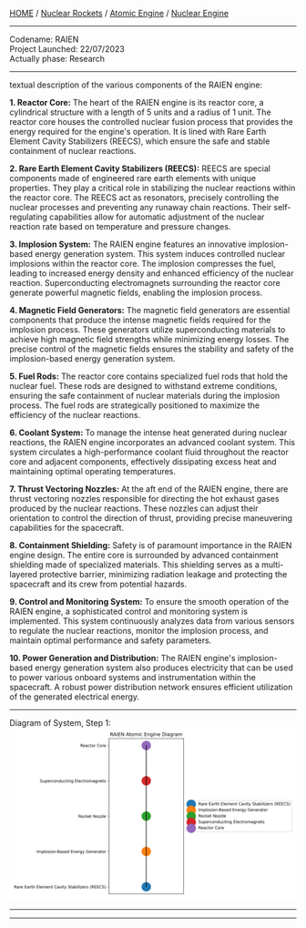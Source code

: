 [HOME](/README.md) / [Nuclear Rockets](/assets/docs/nuclear/knowledges/nuclear-rockets/readme.md) / [Atomic Engine](/assets/docs/nuclear/knowledges/nuclear-rockets/atomic-engine/readme.md) / [Nuclear Engine](/assets/docs/nuclear/knowledges/nuclear-rockets/nuclear-engine/readme.md)  

--------------------    
    
 Codename: RAIEN   
 Project Launched: 22/07/2023   
 Actually phase: Research   
     
--------------------    

textual description of the various components of the RAIEN engine:

**1. Reactor Core:**
The heart of the RAIEN engine is its reactor core, a cylindrical structure with a length of 5 units and a radius of 1 unit. The reactor core houses the controlled nuclear fusion process that provides the energy required for the engine's operation. It is lined with Rare Earth Element Cavity Stabilizers (REECS), which ensure the safe and stable containment of nuclear reactions.

**2. Rare Earth Element Cavity Stabilizers (REECS):**
REECS are special components made of engineered rare earth elements with unique properties. They play a critical role in stabilizing the nuclear reactions within the reactor core. The REECS act as resonators, precisely controlling the nuclear processes and preventing any runaway chain reactions. Their self-regulating capabilities allow for automatic adjustment of the nuclear reaction rate based on temperature and pressure changes.

**3. Implosion System:**
The RAIEN engine features an innovative implosion-based energy generation system. This system induces controlled nuclear implosions within the reactor core. The implosion compresses the fuel, leading to increased energy density and enhanced efficiency of the nuclear reaction. Superconducting electromagnets surrounding the reactor core generate powerful magnetic fields, enabling the implosion process.

**4. Magnetic Field Generators:**
The magnetic field generators are essential components that produce the intense magnetic fields required for the implosion process. These generators utilize superconducting materials to achieve high magnetic field strengths while minimizing energy losses. The precise control of the magnetic fields ensures the stability and safety of the implosion-based energy generation system.

**5. Fuel Rods:**
The reactor core contains specialized fuel rods that hold the nuclear fuel. These rods are designed to withstand extreme conditions, ensuring the safe containment of nuclear materials during the implosion process. The fuel rods are strategically positioned to maximize the efficiency of the nuclear reactions.

**6. Coolant System:**
To manage the intense heat generated during nuclear reactions, the RAIEN engine incorporates an advanced coolant system. This system circulates a high-performance coolant fluid throughout the reactor core and adjacent components, effectively dissipating excess heat and maintaining optimal operating temperatures.

**7. Thrust Vectoring Nozzles:**
At the aft end of the RAIEN engine, there are thrust vectoring nozzles responsible for directing the hot exhaust gases produced by the nuclear reactions. These nozzles can adjust their orientation to control the direction of thrust, providing precise maneuvering capabilities for the spacecraft.

**8. Containment Shielding:**
Safety is of paramount importance in the RAIEN engine design. The entire core is surrounded by advanced containment shielding made of specialized materials. This shielding serves as a multi-layered protective barrier, minimizing radiation leakage and protecting the spacecraft and its crew from potential hazards.

**9. Control and Monitoring System:**
To ensure the smooth operation of the RAIEN engine, a sophisticated control and monitoring system is implemented. This system continuously analyzes data from various sensors to regulate the nuclear reactions, monitor the implosion process, and maintain optimal performance and safety parameters.

**10. Power Generation and Distribution:**
The RAIEN engine's implosion-based energy generation system also produces electricity that can be used to power various onboard systems and instrumentation within the spacecraft. A robust power distribution network ensures efficient utilization of the generated electrical energy.

--------------------
    
Diagram of System, Step 1:   
![img](./raien_atomic_engine_diagram.png)   
    
--------------------     
   
  
--------------------   
